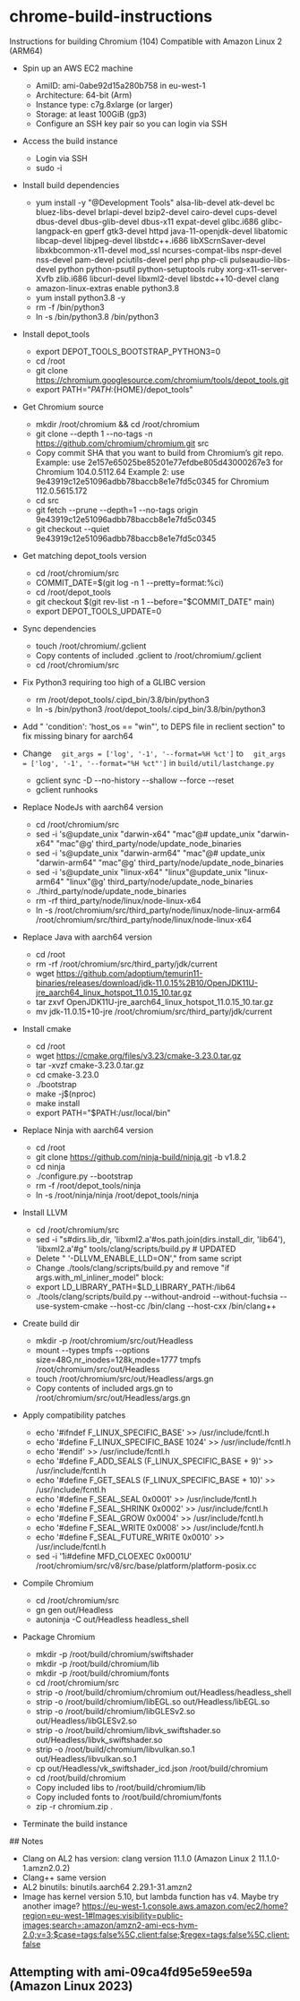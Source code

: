 # chrome-build-instructions

Instructions for building Chromium (104) 
Compatible with Amazon Linux 2 (ARM64)

- Spin up an AWS EC2 machine
    - AmiID: ami-0abe92d15a280b758 in eu-west-1
    - Architecture: 64-bit (Arm)
    - Instance type: c7g.8xlarge (or larger)
    - Storage: at least 100GiB (gp3)
    - Configure an SSH key pair so you can login via SSH
- Access the build instance
    - Login via SSH
    - sudo -i
- Install build dependencies
    - yum install -y "@Development Tools" alsa-lib-devel atk-devel bc bluez-libs-devel brlapi-devel bzip2-devel cairo-devel cups-devel dbus-devel dbus-glib-devel dbus-x11 expat-devel glibc.i686 glibc-langpack-en gperf gtk3-devel httpd java-11-openjdk-devel libatomic libcap-devel libjpeg-devel libstdc++.i686 libXScrnSaver-devel libxkbcommon-x11-devel mod_ssl ncurses-compat-libs nspr-devel nss-devel pam-devel pciutils-devel perl php php-cli pulseaudio-libs-devel python python-psutil python-setuptools ruby xorg-x11-server-Xvfb zlib.i686 libcurl-devel libxml2-devel libstdc++10-devel clang
    - amazon-linux-extras enable python3.8
    - yum install python3.8 -y
    - rm -f /bin/python3
    - ln -s /bin/python3.8 /bin/python3
- Install depot_tools
    - export DEPOT_TOOLS_BOOTSTRAP_PYTHON3=0
    - cd /root
    - git clone https://chromium.googlesource.com/chromium/tools/depot_tools.git
    - export PATH="$PATH:${HOME}/depot_tools"
- Get Chromium source
    - mkdir /root/chromium && cd /root/chromium
    - git clone --depth 1 --no-tags -n https://github.com/chromium/chromium.git src
    - Copy commit SHA that you want to build from Chromium’s git repo. 
        Example: use 2e157e65025be85201e77efdbe805d43000267e3 for Chromium 104.0.5112.64
        Example 2: use 9e43919c12e51096adbb78baccb8e1e7fd5c0345 for Chromium 112.0.5615.172
    - cd src
    - git fetch --prune --depth=1 --no-tags origin 9e43919c12e51096adbb78baccb8e1e7fd5c0345
    - git checkout --quiet 9e43919c12e51096adbb78baccb8e1e7fd5c0345
- Get matching depot_tools version
    - cd /root/chromium/src
    - COMMIT_DATE=$(git log -n 1 --pretty=format:%ci)
    - cd /root/depot_tools
    - git checkout $(git rev-list -n 1 --before="$COMMIT_DATE" main)
    - export DEPOT_TOOLS_UPDATE=0
- Sync dependencies
    - touch /root/chromium/.gclient
    - Copy contents of included .gclient to /root/chromium/.gclient
    - cd /root/chromium/src
- Fix Python3 requiring too high of a GLIBC version
    - rm /root/depot_tools/.cipd_bin/3.8/bin/python3
    - ln -s /bin/python3 /root/depot_tools/.cipd_bin/3.8/bin/python3
- Add "    'condition': 'host_os == "win"', to DEPS file in reclient section" to fix missing binary for aarch64
- Change `  git_args = ['log', '-1', '--format=%H %ct']` to `  git_args = ['log', '-1', '--format="%H %ct"']` in `build/util/lastchange.py`
    - gclient sync -D --no-history --shallow --force --reset
    - gclient runhooks
- Replace NodeJs with aarch64 version
    - cd /root/chromium/src
    - sed -i 's@update_unix "darwin-x64" "mac"@# update_unix "darwin-x64" "mac"@g' third_party/node/update_node_binaries
    - sed -i 's@update_unix "darwin-arm64" "mac"@# update_unix "darwin-arm64" "mac"@g' third_party/node/update_node_binaries
    - sed -i 's@update_unix "linux-x64" "linux"@update_unix "linux-arm64" "linux"@g' third_party/node/update_node_binaries
    - ./third_party/node/update_node_binaries
    - rm -rf third_party/node/linux/node-linux-x64
    - ln -s /root/chromium/src/third_party/node/linux/node-linux-arm64 /root/chromium/src/third_party/node/linux/node-linux-x64
- Replace Java with aarch64 version
    - cd /root
    - rm -rf /root/chromium/src/third_party/jdk/current
    - wget https://github.com/adoptium/temurin11-binaries/releases/download/jdk-11.0.15%2B10/OpenJDK11U-jre_aarch64_linux_hotspot_11.0.15_10.tar.gz
    - tar zxvf OpenJDK11U-jre_aarch64_linux_hotspot_11.0.15_10.tar.gz
    - mv jdk-11.0.15+10-jre /root/chromium/src/third_party/jdk/current
- Install cmake
    - cd /root
    - wget https://cmake.org/files/v3.23/cmake-3.23.0.tar.gz
    - tar -xvzf cmake-3.23.0.tar.gz
    - cd cmake-3.23.0
    - ./bootstrap
    - make -j$(nproc)
    - make install
    - export PATH="$PATH:/usr/local/bin"
- Replace Ninja with aarch64 version
    - cd /root
    - git clone https://github.com/ninja-build/ninja.git -b v1.8.2
    - cd ninja
    - ./configure.py --bootstrap
    - rm -f /root/depot_tools/ninja
    - ln -s /root/ninja/ninja /root/depot_tools/ninja
- Install LLVM
    - cd /root/chromium/src
    - sed -i "s#dirs.lib_dir, 'libxml2.a'#os.path.join(dirs.install_dir, 'lib64'), 'libxml2.a'#g" tools/clang/scripts/build.py # UPDATED
    - Delete "      '-DLLVM_ENABLE_LLD=ON'," from same script
    - Change ./tools/clang/scripts/build.py and remove   "if args.with_ml_inliner_model" block:
    - export LD_LIBRARY_PATH=$LD_LIBRARY_PATH:/lib64
    - ./tools/clang/scripts/build.py --without-android --without-fuchsia --use-system-cmake --host-cc /bin/clang --host-cxx /bin/clang++

- Create build dir
    - mkdir -p /root/chromium/src/out/Headless
    - mount --types tmpfs --options size=48G,nr_inodes=128k,mode=1777 tmpfs /root/chromium/src/out/Headless
    - touch /root/chromium/src/out/Headless/args.gn
    - Copy contents of included args.gn to /root/chromium/src/out/Headless/args.gn
- Apply compatibility patches
    - echo '#ifndef F_LINUX_SPECIFIC_BASE' >> /usr/include/fcntl.h
    - echo '#define F_LINUX_SPECIFIC_BASE 1024' >> /usr/include/fcntl.h
    - echo '#endif' >> /usr/include/fcntl.h
    - echo '#define F_ADD_SEALS     (F_LINUX_SPECIFIC_BASE + 9)' >> /usr/include/fcntl.h
    - echo '#define F_GET_SEALS     (F_LINUX_SPECIFIC_BASE + 10)' >> /usr/include/fcntl.h
    - echo '#define F_SEAL_SEAL     0x0001' >> /usr/include/fcntl.h
    - echo '#define F_SEAL_SHRINK   0x0002' >> /usr/include/fcntl.h
    - echo '#define F_SEAL_GROW     0x0004' >> /usr/include/fcntl.h
    - echo '#define F_SEAL_WRITE    0x0008' >> /usr/include/fcntl.h
    - echo '#define F_SEAL_FUTURE_WRITE     0x0010' >> /usr/include/fcntl.h
    - sed -i '1i#define MFD_CLOEXEC             0x0001U' /root/chromium/src/v8/src/base/platform/platform-posix.cc
- Compile Chromium
    - cd /root/chromium/src
    - gn gen out/Headless
    - autoninja -C out/Headless headless_shell
- Package Chromium
    - mkdir -p /root/build/chromium/swiftshader
    - mkdir -p /root/build/chromium/lib
    - mkdir -p /root/build/chromium/fonts
    - cd /root/chromium/src
    - strip -o /root/build/chromium/chromium out/Headless/headless_shell
    - strip -o /root/build/chromium/libEGL.so out/Headless/libEGL.so
    - strip -o /root/build/chromium/libGLESv2.so out/Headless/libGLESv2.so
    - strip -o /root/build/chromium/libvk_swiftshader.so out/Headless/libvk_swiftshader.so
    - strip -o /root/build/chromium/libvulkan.so.1 out/Headless/libvulkan.so.1
    - cp out/Headless/vk_swiftshader_icd.json /root/build/chromium
    - cd /root/build/chromium
    - Copy included libs to /root/build/chromium/lib
    - Copy included fonts to /root/build/chromium/fonts
    - zip -r chromium.zip .
- Terminate the build instance

## Notes
- Clang on AL2 has version:
clang version 11.1.0 (Amazon Linux 2 11.1.0-1.amzn2.0.2)
- Clang++ same version
- AL2 binutils: binutils.aarch64                                                                                                                                                                      2.29.1-31.amzn2
- Image has kernel version 5.10, but lambda function has v4. Maybe try another image? https://eu-west-1.console.aws.amazon.com/ec2/home?region=eu-west-1#Images:visibility=public-images;search=:amazon/amzn2-ami-ecs-hvm-2.0;v=3;$case=tags:false%5C,client:false;$regex=tags:false%5C,client:false


## Attempting with ami-09ca4fd95e59ee59a (Amazon Linux 2023)
